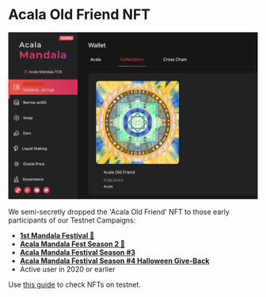 # Acala Old Friend NFT

![](<../../.gitbook/assets/Screen Shot 2021-04-18 at 10.58.36 AM.png>)

We semi-secretly dropped the 'Acala Old Friend' NFT to those early participants of our Testnet Campaigns:

* [**1st Mandala Festival 🎉**](https://medium.com/acalanetwork/mandala-festival-prize-drops-3ae68df0dfa6)
* [**Acala Mandala Fest Season 2 🎉**](https://medium.com/acalanetwork/acala-mandala-fest-season-2-prize-drops-81b649324310)
* [**Acala Mandala Festival Season #3**](https://medium.com/acalanetwork/acala-mandala-festival-season-3-d0a6f155c154)
* [**Acala Mandala Festival Season #4 Halloween Give-Back**](https://medium.com/acalanetwork/acala-mandala-festival-season-4-halloween-give-back-d9b073f1fecc)
* Active user in 2020 or earlier

Use [this guide](../../crowdloans/crowdloan/finding-tokens-and-nfts.md) to check NFTs on testnet.&#x20;

